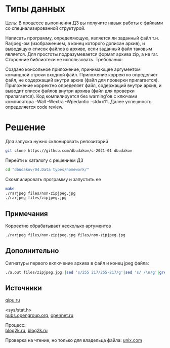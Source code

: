 # Типы данных

Цель:
В процессе выполнения ДЗ вы получите навык работы с файлами со специализированной структурой.

Написать программу, определяющую, является ли заданный файл т.н. Rarjpeg-ом (изображением, в конец которого дописан архив), и выводящую список файлов в архиве, если заданный файл таковым является.
Для простоты подразумевается формат архива zip, а не rar. Сторонние библиотеки не использовать.
Требования:

Создано консольное приложение, принимающее аргументом командной строки входной файл.
Приложение корректно определяет файл, не содержащий внутри архив (файл для проверки прилагается).
Приложение корректно определяет файл, содержащий внутри архив, и выводит список файлов внутри архива (файл для проверки прилагается).
Код компилируется без warning'ов с ключами компилятора -Wall -Wextra -Wpedantic -std=c11.
Далее успешность определяется code review.

# Решение
Для запуска нужно склонировать репозиторий 
```sh
git clone https://github.com/dbudakov/c-2021-01 dbudakov
```
Перейти к каталогу с решением ДЗ
```sh
cd "dbudakov/04.Data types/homework/"
```
Скомпилировать программу и запустить ее
```sh
make
./rarjpeg files/non-zipjpeg.jpg
./rarjpeg files/zipjpeg.jpg
```

## Примечания
Корректно обрабатывает несколько аргументов
```sh
./rarjpeg files/non-zipjpeg.jpg files/non-zipjpeg.jpg
```
## Дополнительно
Сигнатуры первого включение архива в файл и конец jpeg файла:
```sh
./a.out files/zipjpeg.jpg |sed 's/255 217/255-217/g'|sed 's/ /\n/g'|grep -E '255-217' -no
```

## Источники
[qipu.ru](https://qipu.ru/tele2/sozdanie-polzovatelskogo-izvestnogo-tipa-faila-dlya-r-studio-signaturnye.html)  

<sys/stat.h>  
[pubs.opengroup.org](https://pubs.opengroup.org/onlinepubs/009604499/basedefs/sys/stat.h.html), [opennet.ru](https://www.opennet.ru/cgi-bin/opennet/man.cgi?topic=stat&category=2)

Процесс:  
[blog2k.ru](https://blog2k.ru/archives/3391#EOCD), [blog2k.ru](https://blog2k.ru/archives/3392)  

Проверка на чтение, но только для владельца файла: [unix.com](https://www.unix.com/programming/24978-s_irusr.html)  


